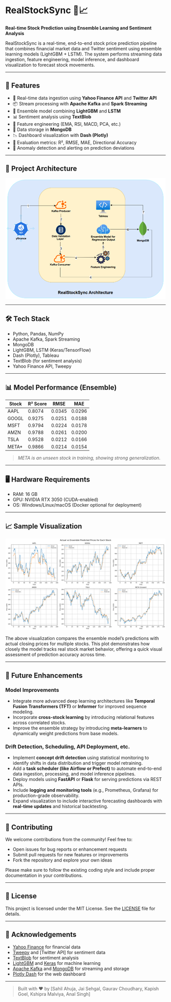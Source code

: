 # RealStockSync 🚀📈  
**Real-time Stock Prediction using Ensemble Learning and Sentiment Analysis**

RealStockSync is a real-time, end-to-end stock price prediction pipeline that combines financial market data and Twitter sentiment using ensemble learning models (LightGBM + LSTM). The system performs streaming data ingestion, feature engineering, model inference, and dashboard visualization to forecast stock movements.

---

## 🌟 Features

- 🔁 Real-time data ingestion using **Yahoo Finance API** and **Twitter API**
- 📦 Stream processing with **Apache Kafka** and **Spark Streaming**
- 🧠 Ensemble model combining **LightGBM** and **LSTM**
- 📊 Sentiment analysis using **TextBlob**
- 🧮 Feature engineering (EMA, RSI, MACD, PCA, etc.)
- 📁 Data storage in **MongoDB**
- 📉 Dashboard visualization with **Dash (Plotly)**
- 🧪 Evaluation metrics: R², RMSE, MAE, Directional Accuracy
- 🔔 Anomaly detection and alerting on prediction deviations

---

## 📂 Project Architecture
![Architecture Diagram](architecture/ensemble_model_architecture.png)

---

## 🛠️ Tech Stack

- Python, Pandas, NumPy
- Apache Kafka, Spark Streaming
- MongoDB
- LightGBM, LSTM (Keras/TensorFlow)
- Dash (Plotly), Tableau
- TextBlob (for sentiment analysis)
- Yahoo Finance API, Tweepy

---

## 📊 Model Performance (Ensemble)

| Stock | R² Score | RMSE  | MAE   |
|-------|----------|-------|--------|
| AAPL  | 0.8074   | 0.0345 | 0.0296 |
| GOOGL | 0.9275   | 0.0251 | 0.0188 |
| MSFT  | 0.9794   | 0.0224 | 0.0178 |
| AMZN  | 0.9788   | 0.0261 | 0.0200 |
| TSLA  | 0.9528   | 0.0212 | 0.0166 |
| META* | 0.9866   | 0.0214 | 0.0154 |

> *META is an unseen stock in training, showing strong generalization.*

---
## 🖥️ Hardware Requirements

- RAM: 16 GB
- GPU: NVIDIA RTX 3050 (CUDA-enabled)
- OS: Windows/Linux/macOS (Docker optional for deployment)

---

## 📈 Sample Visualization

![Ensemble Prediction vs Actual Value for Each Stock](output_data/ensemble_model_prediction.png)

The above visualization compares the ensemble model’s predictions with actual closing prices for multiple stocks. This plot demonstrates how closely the model tracks real stock market behavior, offering a quick visual assessment of prediction accuracy across time.

---

## 🔮 Future Enhancements

### Model Improvements

- Integrate more advanced deep learning architectures like **Temporal Fusion Transformers (TFT)** or **Informer** for improved sequence modeling.
- Incorporate **cross-stock learning** by introducing relational features across correlated stocks.
- Improve the ensemble strategy by introducing **meta-learners** to dynamically weight predictions from base models.

### Drift Detection, Scheduling, API Deployment, etc.

- Implement **concept drift detection** using statistical monitoring to identify shifts in data distribution and trigger model retraining.
- Add a **task scheduler (like Airflow or Prefect)** to automate end-to-end data ingestion, processing, and model inference pipelines.
- Deploy models using **FastAPI** or **Flask** for serving predictions via REST APIs.
- Include **logging and monitoring tools** (e.g., Prometheus, Grafana) for production-grade observability.
- Expand visualization to include interactive forecasting dashboards with **real-time updates** and historical backtesting.

---

## 🤝 Contributing

We welcome contributions from the community! Feel free to:

- Open issues for bug reports or enhancement requests
- Submit pull requests for new features or improvements
- Fork the repository and explore your own ideas

Please make sure to follow the existing coding style and include proper documentation in your contributions.

---

## 📄 License

This project is licensed under the MIT License. See the [LICENSE](LICENSE) file for details.

---

## 🙌 Acknowledgements

- [Yahoo Finance](https://finance.yahoo.com/) for financial data
- [Tweepy](https://www.tweepy.org/) and [Twitter API] for sentiment data
- [TextBlob](https://textblob.readthedocs.io/en/dev/) for sentiment analysis
- [LightGBM](https://lightgbm.readthedocs.io/) and [Keras](https://keras.io/) for machine learning
- [Apache Kafka](https://kafka.apache.org/) and [MongoDB](https://www.mongodb.com/) for streaming and storage
- [Plotly Dash](https://dash.plotly.com/) for the web dashboard

---

> Built with ❤️ by [Sahil Ahuja, Jai Sehgal, Gaurav Choudhary, Kapish Goel, Kshipra Malviya, Anal Singh]
